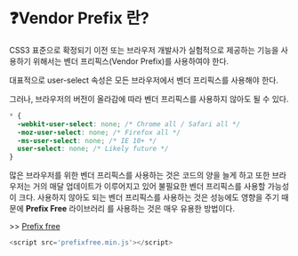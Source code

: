 # ❓Vendor Prefix 란?

CSS3 표준으로 확정되기 이전 또는 브라우저 개발사가 실험적으로 제공하는 기능을 사용하기 위해서는
벤더 프리픽스(Vendor Prefix)를 사용하여야 한다.

대표적으로 user-select 속성은 모든 브라우저에서 벤더 프리픽스를 사용해야 한다.

그러나, 브라우저의 버전이 올라감에 따라 벤더 프리픽스를 사용하지 않아도 될 수 있다.

```css
* {
  -webkit-user-select: none; /* Chrome all / Safari all */
  -moz-user-select: none; /* Firefox all */
  -ms-user-select: none; /* IE 10+ */
  user-select: none; /* Likely future */
}
```

많은 브라우저를 위한 벤더 프리픽스를 사용하는 것은 코드의 양을 늘게 하고 또한 브라우저는 거의 매달
업데이트가 이루어지고 있어 불필요한 벤더 프리픽스를 사용할 가능성이 크다.
사용하지 않아도 되는 벤더 프리픽스를 사용하는 것은 성능에도 영향을 주기 때문에 **Prefix Free**
라이브러리 를 사용하는 것은 매우 유용한 방법이다.

\>> [Prefix free](https://projects.verou.me/prefixfree/)

```javascript
<script src='prefixfree.min.js'></script>
```
